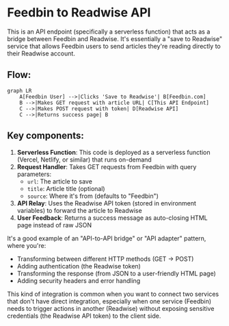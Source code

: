 # Feedbin to Readwise API

This is an API endpoint (specifically a serverless function) that acts as a bridge between Feedbin and Readwise. It's essentially a "save to Readwise" service that allows Feedbin users to send articles they're reading directly to their Readwise account.


## Flow:

```mermaid
graph LR
    A[Feedbin User] -->|Clicks 'Save to Readwise'| B[Feedbin.com]
    B -->|Makes GET request with article URL| C[This API Endpoint]
    C -->|Makes POST request with token| D[Readwise API]
    C -->|Returns success page| B
```

## Key components:
1. **Serverless Function**: This code is deployed as a serverless function (Vercel, Netlify, or similar) that runs on-demand
2. **Request Handler**: Takes GET requests from Feedbin with query parameters:
   - `url`: The article to save
   - `title`: Article title (optional)
   - `source`: Where it's from (defaults to "Feedbin")
3. **API Relay**: Uses the Readwise API token (stored in environment variables) to forward the article to Readwise
4. **User Feedback**: Returns a success message as auto-closing HTML page instead of raw JSON


It's a good example of an "API-to-API bridge" or "API adapter" pattern, where you're:
- Transforming between different HTTP methods (GET → POST)
- Adding authentication (the Readwise token)
- Transforming the response (from JSON to a user-friendly HTML page)
- Adding security headers and error handling

This kind of integration is common when you want to connect two services that don't have direct integration, especially when one service (Feedbin) needs to trigger actions in another (Readwise) without exposing sensitive credentials (the Readwise API token) to the client side.
